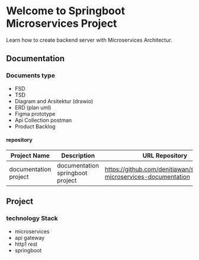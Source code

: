 # Welcome to Springboot Microservices Project

Learn how to create backend server with Microservices Architectur.

## Documentation
### Documents type
- FSD
- TSD
- Diagram and Arsitektur (drawio)
- ERD (plan uml)
- Figma prototype
- Api Collection postman
- Product Backlog

#### repository
| Project Name     | Description  | URL Repository                                                          | 
|------------------|--------------|-------------------------------------------------------------------------|
| documentation project | documentation springboot project | https://github.com/denitiawan/springboot-microservices-documentation                                    |



## Project
### technology Stack
- microservices
- api gateway
- http1 rest
- springboot
- Oauth0
- JWT
- mysql
- redis
- rabbitmq
- smpt gmail
- report
- audit
- liquibase 
- springcloud-gateway
- discovery service
- logback
- prometheus
- grafana
- docker
- kubernetes


#### repository
| Project Name     | Visibility  | URL Repository                                                          | 
|------------------|--------------|-------------------------------------------------------------------------|
| discovery-service | private | https://github.com/denitiawan/springboot-microservices-discovery                                     |
| gateway-service | private | https://github.com/denitiawan/springboot-microservices-gateway                                     |
| auth-service | private | https://github.com/denitiawan/springboot-microservices-auth                                     |
| master-service | private | https://github.com/denitiawan/springboot-microservices-master                                     |
| transaction-service | private | https://github.com/denitiawan/springboot-microservices-transaction                                     |
| schmaster-service | private | https://github.com/denitiawan/springboot-microservices-schmaster                                     |
| schtransaction-service | private | https://github.com/denitiawan/springboot-microservices-schtransaction                                     |
| inventory-service | private | https://github.com/denitiawan/springboot-microservices-inventory                                     |
| mail-service | private | https://github.com/denitiawan/springboot-microservices-email                                     |
| report-service | private | https://github.com/denitiawan/springboot-microservices-report                                     |


